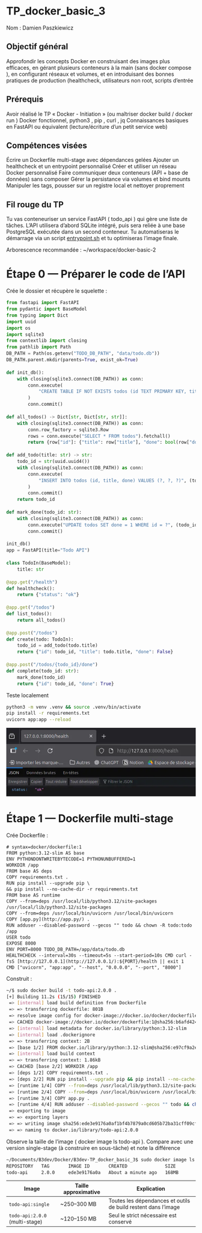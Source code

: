 # TP_docker_basic_3

Nom : Damien Paszkiewicz

## Objectif général

Approfondir les concepts Docker en construisant des images plus efficaces, en gérant plusieurs conteneurs à la main (sans docker compose ), en configurant réseaux et volumes, et en introduisant des bonnes pratiques de production (healthcheck, utilisateurs non
root, scripts d’entrée

## Prérequis

Avoir réalisé le TP « Docker - Initiation » (ou maîtriser docker build / docker run )
Docker fonctionnel, python3 , pip , curl , jq
Connaissances basiques en FastAPI ou équivalent (lecture/écriture d’un petit service web)

## Compétences visées

Écrire un Dockerfile multi-stage avec dépendances gelées
Ajouter un healthcheck et un entrypoint personnalisé
Créer et utiliser un réseau Docker personnalisé
Faire communiquer deux conteneurs (API + base de données) sans composer
Gérer la persistance via volumes et bind mounts
Manipuler les tags, pousser sur un registre local et nettoyer proprement

## Fil rouge du TP

Tu vas conteneuriser un service FastAPI ( todo_api ) qui gère une liste de tâches. L’API utilisera d’abord SQLite intégré, puis sera reliée à une base PostgreSQL exécutée dans un second conteneur. Tu automatiseras le démarrage via un script [entrypoint.sh](http://entrypoint.sh/) et
tu optimiseras l’image finale.

Arborescence recommandée : ~/workspace/docker-basic-2 

# Étape 0 — Préparer le code de l’API

Crée le dossier et récupère le squelette :

```python
from fastapi import FastAPI
from pydantic import BaseModel
from typing import Dict
import uuid
import os
import sqlite3
from contextlib import closing
from pathlib import Path
DB_PATH = Path(os.getenv("TODO_DB_PATH", "data/todo.db"))
DB_PATH.parent.mkdir(parents=True, exist_ok=True)

def init_db():
    with closing(sqlite3.connect(DB_PATH)) as conn:
        conn.execute(
            "CREATE TABLE IF NOT EXISTS todos (id TEXT PRIMARY KEY, title TEXT, done INTEGER)"
        )
        conn.commit()

def all_todos() -> Dict[str, Dict[str, str]]:
    with closing(sqlite3.connect(DB_PATH)) as conn:
        conn.row_factory = sqlite3.Row
        rows = conn.execute("SELECT * FROM todos").fetchall()
        return {row["id"]: {"title": row["title"], "done": bool(row["done"])} for row in rows}

def add_todo(title: str) -> str:
    todo_id = str(uuid.uuid4())
    with closing(sqlite3.connect(DB_PATH)) as conn:
        conn.execute(
            "INSERT INTO todos (id, title, done) VALUES (?, ?, ?)", (todo_id, title, 0)
        )
        conn.commit()
    return todo_id

def mark_done(todo_id: str):
    with closing(sqlite3.connect(DB_PATH)) as conn:
        conn.execute("UPDATE todos SET done = 1 WHERE id = ?", (todo_id,))
        conn.commit()

init_db()
app = FastAPI(title="Todo API")

class TodoIn(BaseModel):
    title: str

@app.get("/health")
def healthcheck():
    return {"status": "ok"}

@app.get("/todos")
def list_todos():
    return all_todos()

@app.post("/todos")
def create(todo: TodoIn):
    todo_id = add_todo(todo.title)
    return {"id": todo_id, "title": todo.title, "done": False}

@app.post("/todos/{todo_id}/done")
def complete(todo_id: str):
    mark_done(todo_id)
    return {"id": todo_id, "done": True}
```

Teste localement

```bash
python3 -m venv .venv && source .venv/bin/activate
pip install -r requirements.txt
uvicorn app:app --reload
```

![image.png](media/image(3).png)

# Étape 1 — Dockerfile multi-stage

Crée Dockerfile :

```docker
# syntax=docker/dockerfile:1
FROM python:3.12-slim AS base
ENV PYTHONDONTWRITEBYTECODE=1 PYTHONUNBUFFERED=1
WORKDIR /app
FROM base AS deps
COPY requirements.txt .
RUN pip install --upgrade pip \
&& pip install --no-cache-dir -r requirements.txt
FROM base AS runtime
COPY --from=deps /usr/local/lib/python3.12/site-packages /usr/local/lib/python3.12/site-packages
COPY --from=deps /usr/local/bin/uvicorn /usr/local/bin/uvicorn
COPY [app.py](http://app.py/) .
RUN adduser --disabled-password --gecos "" todo && chown -R todo:todo /app
USER todo
EXPOSE 8000
ENV PORT=8000 TODO_DB_PATH=/app/data/todo.db
HEALTHCHECK --interval=30s --timeout=5s --start-period=10s CMD curl -fsS [http://127.0.0.1](http://127.0.0.1/):${PORT}/health || exit 1
CMD ["uvicorn", "app:app", "--host", "0.0.0.0", "--port", "8000"]
```

Construit :

```bash
~/$ sudo docker build -t todo-api:2.0.0 .             
[+] Building 11.2s (15/15) FINISHED                                                                  docker:default
 => [internal] load build definition from Dockerfile                                                           0.0s
 => => transferring dockerfile: 801B                                                                           0.0s
 => resolve image config for docker-image://docker.io/docker/dockerfile:1                                      0.7s
 => CACHED docker-image://docker.io/docker/dockerfile:1@sha256:b6afd42430b15f2d2a4c5a02b919e98a525b785b1aaff1  0.0s
 => [internal] load metadata for docker.io/library/python:3.12-slim                                            0.5s
 => [internal] load .dockerignore                                                                              0.0s
 => => transferring context: 2B                                                                                0.0s
 => [base 1/2] FROM docker.io/library/python:3.12-slim@sha256:e97cf9a2e84d604941d9902f00616db7466ff302af4b1c3  0.0s
 => [internal] load build context                                                                              0.0s
 => => transferring context: 1.86kB                                                                            0.0s
 => CACHED [base 2/2] WORKDIR /app                                                                             0.0s
 => [deps 1/2] COPY requirements.txt .                                                                         0.0s
 => [deps 2/2] RUN pip install --upgrade pip && pip install --no-cache-dir -r requirements.txt                 7.9s
 => [runtime 1/4] COPY --from=deps /usr/local/lib/python3.12/site-packages /usr/local/lib/python3.12/site-pac  0.5s 
 => [runtime 2/4] COPY --from=deps /usr/local/bin/uvicorn /usr/local/bin/uvicorn                               0.0s 
 => [runtime 3/4] COPY app.py .                                                                                0.1s 
 => [runtime 4/4] RUN adduser --disabled-password --gecos "" todo && chown -R todo:todo /app                   0.3s 
 => exporting to image                                                                                         0.4s 
 => => exporting layers                                                                                        0.4s 
 => => writing image sha256:ede3e9176a0af1bf4b7879a0cd605b72ba31cff09cffeab2b2af82b2380b8689                   0.0s
 => => naming to docker.io/library/todo-api:2.0.0   
```

Observe la taille de l’image ( docker image ls todo-api ). Compare avec une version single-stage (à construire en sous-tâche) et note la différence

```bash
~/Documents/B3dev/Docker/B3dev-TP_docker_basic_3$ sudo docker image ls todo-api
REPOSITORY   TAG       IMAGE ID       CREATED              SIZE
todo-api     2.0.0     ede3e9176a0a   About a minute ago   168MB
```

| Image | Taille approximative | Explication |
| --- | --- | --- |
| `todo-api:single` | ~250–300 MB | Toutes les dépendances et outils de build restent dans l’image |
| `todo-api:2.0.0` (multi-stage) | ~120–150 MB | Seul le strict nécessaire est conservé |


